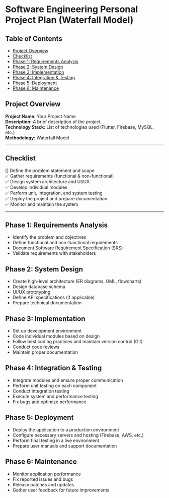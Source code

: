# Software Engineering Personal Project Plan (Waterfall Model)

## Table of Contents
- [Project Overview](#project-overview)
- [Checklist](#checklist)
- [Phase 1: Requirements Analysis](#phase-1-requirements-analysis)
- [Phase 2: System Design](#phase-2-system-design)
- [Phase 3: Implementation](#phase-3-implementation)
- [Phase 4: Integration & Testing](#phase-4-integration--testing)
- [Phase 5: Deployment](#phase-5-deployment)
- [Phase 6: Maintenance](#phase-6-maintenance)

## Project Overview
**Project Name:** Your Project Name  
**Description:** A brief description of the project.  
**Technology Stack:** List of technologies used (Flutter, Firebase, MySQL, etc.)  
**Methodology:** Waterfall Model  

---

## Checklist
[] Define the problem statement and scope  
✅ Gather requirements (functional & non-functional)  
✅ Design system architecture and UI/UX  
✅ Develop individual modules  
✅ Perform unit, integration, and system testing  
✅ Deploy the project and prepare documentation  
✅ Monitor and maintain the system  

---

## Phase 1: Requirements Analysis
- Identify the problem and objectives
- Define functional and non-functional requirements
- Document Software Requirement Specification (SRS)
- Validate requirements with stakeholders

## Phase 2: System Design
- Create high-level architecture (ER diagrams, UML, flowcharts)
- Design database schema
- UI/UX prototyping
- Define API specifications (if applicable)
- Prepare technical documentation

## Phase 3: Implementation
- Set up development environment
- Code individual modules based on design
- Follow best coding practices and maintain version control (Git)
- Conduct code reviews
- Maintain proper documentation

## Phase 4: Integration & Testing
- Integrate modules and ensure proper communication
- Perform unit testing on each component
- Conduct integration testing
- Execute system and performance testing
- Fix bugs and optimize performance

## Phase 5: Deployment
- Deploy the application to a production environment
- Configure necessary servers and hosting (Firebase, AWS, etc.)
- Perform final testing in a live environment
- Prepare user manuals and support documentation

## Phase 6: Maintenance
- Monitor application performance
- Fix reported issues and bugs
- Release patches and updates
- Gather user feedback for future improvements
